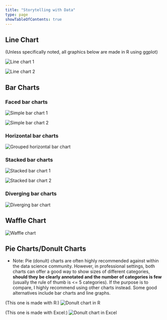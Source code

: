 ```yaml
---
title: "Storytelling with Data"
type: page
showTableOfContents: true
---
```


## Line Chart 

(Unless specifically noted, all graphics below are made in R using ggplot)

![Line chart 1](/images/data_viz/arrest_line_chart.png "line chart 1")

![Line chart 2](/images/data_viz/offense_line_chart.png "line chart 2")


## Bar Charts 

### Faced bar charts

![Simple bar chart 1](/images/data_viz/age_bar_chart.png "simple chart 1")  

![Simple bar chart 2](/images/data_viz/faceted_bar_chart.png "simple chart 2")  


### Horizontal bar charts

![Grouped horizontal bar chart](/images/data_viz/offense_bar_chart.png "horizontal chart-1")

   
### Stacked bar charts

![Stacked bar chart 1](/images/data_viz/weapon_stacked_bar_chart.png "stacked chart 1")  

![Stacked bar chart 2](/images/data_viz/stacked_bar_chart_2.png "stacked chart 2")  


### Diverging bar charts 

![Diverging bar chart](/images/data_viz/diverging_bar_chart_1.png "diverging chart") 

## Waffle Chart

![Waffle chart](/images/data_viz/race_waffle_chart.png "waffle chart") 


## Pie Charts/Donult Charts

* Note: Pie (donult) charts are often highly recommended against within the data science community. However, in professional settings, both charts can offer a good way to show sizes of different categories, **should they be clearly annotated and the number of categories is few** (usually the rule of thumb is <= 5 categories). If the purpose is to compare, I highly recommend using other charts instead. Some good alternatives include bar charts and line graphs.

(This one is made with R:) 
![Donult chart in R](/images/data_viz/donult_chart_2.png "donult chart in R")

(This one is made with Excel:) 
![Donult chart in Excel](/images/data_viz/donult_chart_1.png "donult chart in Excel")


